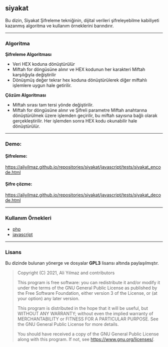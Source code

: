 ## siyakat

Bu dizin, Siyakat Şifreleme tekniğinin, dijital verileri şifreleyebilme kabiliyeti kazanmış algoritma ve kullanım örneklerini barındırır.

---

### Algoritma

**Şifreleme Algoritması**
* Veri HEX koduna dönüştürülür
* Miftah for döngüsüne alınır ve HEX kodunun her karakteri Miftah karşılığıyla değiştirilir
* Dönüşmüş değer tekrar hex koduna dönüştürülerek diğer miftahlı işlemlere uygun hale getirilir.

**Çözüm Algoritması**
* Miftah sırası tam tersi yönde değiştirilir.
* Miftah for döngüsüne alınır ve Şifreli parametre Miftah anahtarına dönüştürülmek üzere işlemden geçirilir, bu miftah sayısına bağlı olarak gerçekleştirilir. Her işlemden sonra HEX kodu okunabilir hale dönüştürülür.

---

### Demo:

#### Şifreleme:
https://aliyilmaz.github.io/repositories/siyakat/javascript/tests/siyakat_encode.html

#### Şifre çözme:
https://aliyilmaz.github.io/repositories/siyakat/javascript/tests/siyakat_decode.html

---

### Kullanım Örnekleri

* [php](https://github.com/aliyilmaz/siyakat/tree/main/php)
* [javascript](https://github.com/aliyilmaz/siyakat/tree/main/javascript)

---

### Lisans
Bu dizinde bulunan yönerge ve dosyalar **GPL3** lisansı altında paylaşılmıştır.

> Copyright (C) 2021, Ali Yılmaz and contributors 
> 
> This program is free software: you can redistribute it and/or modify
> it under the terms of the GNU General Public License as published by
> the Free Software Foundation, either version 3 of the License, or
> (at your option) any later version.
> 
> This program is distributed in the hope that it will be useful,
> but WITHOUT ANY WARRANTY; without even the implied warranty of
> MERCHANTABILITY or FITNESS FOR A PARTICULAR PURPOSE.  See the
> GNU General Public License for more details.
> 
> You should have received a copy of the GNU General Public License
> along with this program.  If not, see <https://www.gnu.org/licenses/>.
